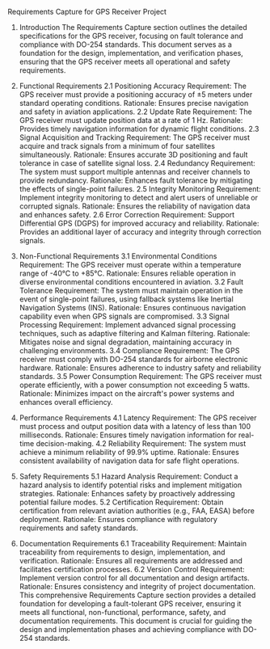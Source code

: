 Requirements Capture for GPS Receiver Project
1. Introduction
The Requirements Capture section outlines the detailed specifications for the GPS receiver, focusing on fault tolerance and compliance with DO-254 standards. This document serves as a foundation for the design, implementation, and verification phases, ensuring that the GPS receiver meets all operational and safety requirements.

2. Functional Requirements
2.1 Positioning Accuracy
Requirement: The GPS receiver must provide a positioning accuracy of ±5 meters under standard operating conditions.
Rationale: Ensures precise navigation and safety in aviation applications.
2.2 Update Rate
Requirement: The GPS receiver must update position data at a rate of 1 Hz.
Rationale: Provides timely navigation information for dynamic flight conditions.
2.3 Signal Acquisition and Tracking
Requirement: The GPS receiver must acquire and track signals from a minimum of four satellites simultaneously.
Rationale: Ensures accurate 3D positioning and fault tolerance in case of satellite signal loss.
2.4 Redundancy
Requirement: The system must support multiple antennas and receiver channels to provide redundancy.
Rationale: Enhances fault tolerance by mitigating the effects of single-point failures.
2.5 Integrity Monitoring
Requirement: Implement integrity monitoring to detect and alert users of unreliable or corrupted signals.
Rationale: Ensures the reliability of navigation data and enhances safety.
2.6 Error Correction
Requirement: Support Differential GPS (DGPS) for improved accuracy and reliability.
Rationale: Provides an additional layer of accuracy and integrity through correction signals.
3. Non-Functional Requirements
3.1 Environmental Conditions
Requirement: The GPS receiver must operate within a temperature range of -40°C to +85°C.
Rationale: Ensures reliable operation in diverse environmental conditions encountered in aviation.
3.2 Fault Tolerance
Requirement: The system must maintain operation in the event of single-point failures, using fallback systems like Inertial Navigation Systems (INS).
Rationale: Ensures continuous navigation capability even when GPS signals are compromised.
3.3 Signal Processing
Requirement: Implement advanced signal processing techniques, such as adaptive filtering and Kalman filtering.
Rationale: Mitigates noise and signal degradation, maintaining accuracy in challenging environments.
3.4 Compliance
Requirement: The GPS receiver must comply with DO-254 standards for airborne electronic hardware.
Rationale: Ensures adherence to industry safety and reliability standards.
3.5 Power Consumption
Requirement: The GPS receiver must operate efficiently, with a power consumption not exceeding 5 watts.
Rationale: Minimizes impact on the aircraft's power systems and enhances overall efficiency.
4. Performance Requirements
4.1 Latency
Requirement: The GPS receiver must process and output position data with a latency of less than 100 milliseconds.
Rationale: Ensures timely navigation information for real-time decision-making.
4.2 Reliability
Requirement: The system must achieve a minimum reliability of 99.9% uptime.
Rationale: Ensures consistent availability of navigation data for safe flight operations.
5. Safety Requirements
5.1 Hazard Analysis
Requirement: Conduct a hazard analysis to identify potential risks and implement mitigation strategies.
Rationale: Enhances safety by proactively addressing potential failure modes.
5.2 Certification
Requirement: Obtain certification from relevant aviation authorities (e.g., FAA, EASA) before deployment.
Rationale: Ensures compliance with regulatory requirements and safety standards.
6. Documentation Requirements
6.1 Traceability
Requirement: Maintain traceability from requirements to design, implementation, and verification.
Rationale: Ensures all requirements are addressed and facilitates certification processes.
6.2 Version Control
Requirement: Implement version control for all documentation and design artifacts.
Rationale: Ensures consistency and integrity of project documentation.
This comprehensive Requirements Capture section provides a detailed foundation for developing a fault-tolerant GPS receiver, ensuring it meets all functional, non-functional, performance, safety, and documentation requirements. This document is crucial for guiding the design and implementation phases and achieving compliance with DO-254 standards.
